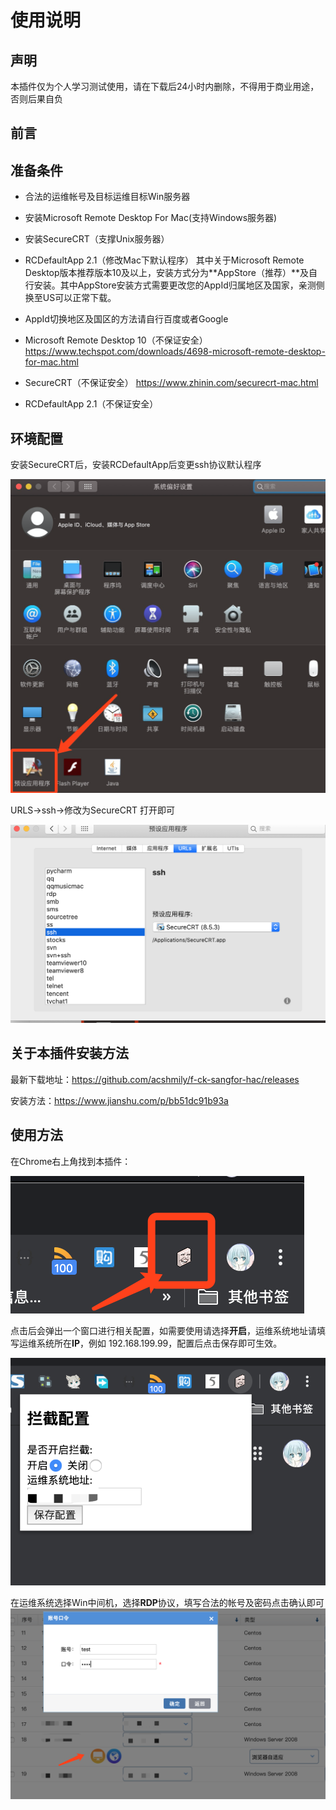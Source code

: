 # 使用说明
## 声明
本插件仅为个人学习测试使用，请在下载后24小时内删除，不得用于商业用途，否则后果自负
## 前言
## 准备条件
- 合法的运维帐号及目标运维目标Win服务器
- 安装Microsoft Remote Desktop For Mac(支持Windows服务器)
- 安装SecureCRT（支撑Unix服务器）
- RCDefaultApp 2.1（修改Mac下默认程序）
其中关于Microsoft Remote Desktop版本推荐版本10及以上，安装方式分为**AppStore（推荐）**及自行安装。其中AppStore安装方式需要更改您的AppId归属地区及国家，亲测侧换至US可以正常下载。

- AppId切换地区及国区的方法请自行百度或者Google
- Microsoft Remote Desktop 10（不保证安全） https://www.techspot.com/downloads/4698-microsoft-remote-desktop-for-mac.html 
- SecureCRT（不保证安全） https://www.zhinin.com/securecrt-mac.html
- RCDefaultApp 2.1（不保证安全）  

## 环境配置
安装SecureCRT后，安装RCDefaultApp后变更ssh协议默认程序

![image-20200121153150348](dist/image-20200121153150348.png)

URLS->ssh->修改为SecureCRT 打开即可

![image-20200121153314560](dist/image-20200121153314560.png)

## 关于本插件安装方法

最新下载地址：https://github.com/acshmily/f-ck-sangfor-hac/releases

安装方法：https://www.jianshu.com/p/bb51dc91b93a

## 使用方法

在Chrome右上角找到本插件：

![image-20200119102449788](dist/image-20200119102449788.png)

点击后会弹出一个窗口进行相关配置，如需要使用请选择**开启**，运维系统地址请填写运维系统所在**IP**，例如 192.168.199.99，配置后点击保存即可生效。

![image-20200119102552792](dist/image-20200119102552792.png)

在运维系统选择Win中间机，选择**RDP**协议，填写合法的帐号及密码点击确认即可![image-20200119102813439](dist/image-20200119102813439.png)

